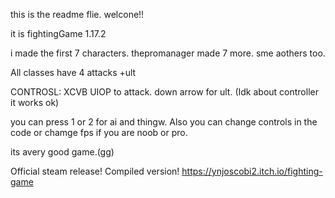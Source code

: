 this is the readme flie.
welcone!!

it is fightingGame 1.17.2

i made the first 7 characters.
thepromanager made 7 more.
sme aothers too.

All classes have 4 attacks +ult

CONTROSL: XCVB UIOP to attack. down arrow for ult. (Idk about controller it works ok)

you can press 1 or 2 for ai and thingw.
Also you can change controls in the code or chamge fps if you are noob or pro.

its avery good game.(gg)




Official steam release! Compiled version! 
https://ynjoscobi2.itch.io/fighting-game
